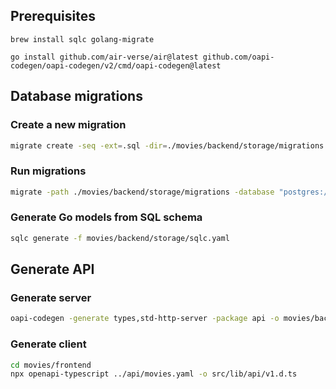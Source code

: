 ## Prerequisites

```
brew install sqlc golang-migrate

go install github.com/air-verse/air@latest github.com/oapi-codegen/oapi-codegen/v2/cmd/oapi-codegen@latest
```

## Database migrations

### Create a new migration

```sh
migrate create -seq -ext=.sql -dir=./movies/backend/storage/migrations create_movies_table
```

### Run migrations

```sh
migrate -path ./movies/backend/storage/migrations -database "postgres://greenlight:password@localhost:5432/greenlight?sslmode=disable" up
```

### Generate Go models from SQL schema

```sh
sqlc generate -f movies/backend/storage/sqlc.yaml
```

## Generate API

### Generate server

```sh
oapi-codegen -generate types,std-http-server -package api -o movies/backend/api/openapi.gen.go movies/api/movies.yaml
```

### Generate client

```sh
cd movies/frontend
npx openapi-typescript ../api/movies.yaml -o src/lib/api/v1.d.ts
```
